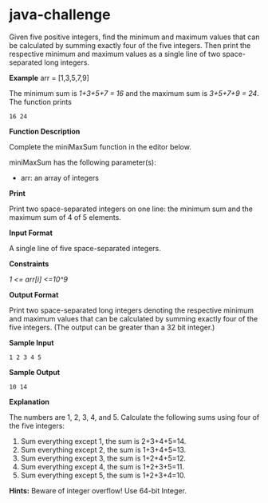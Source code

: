 # java-challenge
Given five positive integers, find the minimum and maximum values that can be calculated by summing exactly four of the five integers. 
Then print the respective minimum and maximum values as a single line of two space-separated long integers.

**Example**
arr = [1,3,5,7,9]

The minimum sum is _1+3+5+7 = 16_ and the maximum sum is _3+5+7+9 = 24_. The function prints

```16 24```

**Function Description**

Complete the miniMaxSum function in the editor below.

miniMaxSum has the following parameter(s):

- arr: an array of  integers

**Print**

Print two space-separated integers on one line: the minimum sum and the maximum sum of 4 of 5 elements.

**Input Format**

A single line of five space-separated integers.

**Constraints**

_1 <= arr[i] <=10^9_

**Output Format**

Print two space-separated long integers denoting the respective minimum and maximum values that can be 
calculated by summing exactly four of the five integers. (The output can be greater than a 32 bit integer.)

**Sample Input**

`1 2 3 4 5`

**Sample Output**

`10 14`

**Explanation**

The numbers are 1, 2, 3, 4, and 5. Calculate the following sums using four of the five integers:

1. Sum everything except 1, the sum is 2+3+4+5=14.
2. Sum everything except 2, the sum is 1+3+4+5=13.
3. Sum everything except 3, the sum is 1+2+4+5=12.
4. Sum everything except 4, the sum is 1+2+3+5=11.
5. Sum everything except 5, the sum is 1+2+3+4=10.

**Hints:** Beware of integer overflow! Use 64-bit Integer.